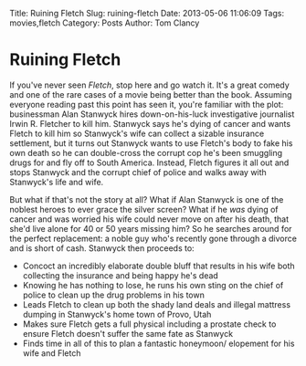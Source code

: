 Title: Ruining Fletch
Slug: ruining-fletch
Date: 2013-05-06 11:06:09
Tags: movies,fletch
Category: Posts
Author: Tom Clancy

# Ruining Fletch

If you've never seen *Fletch*, stop here and go watch it. It's a great comedy and one of the rare cases of a movie being better than the book. Assuming everyone reading past this point has seen it, you're familiar with the plot: businessman Alan Stanwyck hires down-on-his-luck investigative journalist Irwin R. Fletcher to kill him. Stanwyck says he's dying of cancer and wants Fletch to kill him so Stanwyck's wife can collect a sizable insurance settlement, but it turns out Stanwyck wants to use Fletch's body to fake his own death so he can double-cross the corrupt cop he's been smuggling drugs for and fly off to South America. Instead, Fletch figures it all out and stops Stanwyck and the corrupt chief of police and walks away with Stanwyck's life and wife.

But what if that's not the story at all? What if Alan Stanwyck is one of the noblest heroes to ever grace the silver screen? What if he *was* dying of cancer and was worried his wife could never move on after his death, that she'd live alone for 40 or 50 years missing him? So he searches around for the perfect replacement: a noble guy who's recently gone through a divorce and is short of cash. Stanwyck then proceeds to:

* Concoct an incredibly elaborate double bluff that results in his wife both collecting the insurance and being happy he's dead
* Knowing he has nothing to lose, he runs his own sting on the chief of police to clean up the drug problems in his town
* Leads Fletch to clean up both the shady land deals and illegal mattress dumping in Stanwyck's home town of Provo, Utah
* Makes sure Fletch gets a full physical including a prostate check to ensure Fletch doesn't suffer the same fate as Stanwyck
* Finds time in all of this to plan a fantastic honeymoon/ elopement for his wife and Fletch
